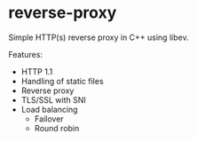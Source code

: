 # reverse-proxy

Simple HTTP(s) reverse proxy in C++ using libev.

Features:
- HTTP 1.1
- Handling of static files
- Reverse proxy
- TLS/SSL with SNI
- Load balancing
  - Failover
  - Round robin
